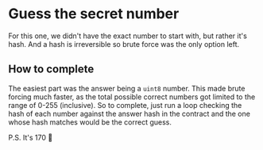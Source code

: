 # Guess the secret number

For this one, we didn't have the exact number to start with, but rather it's hash. And a hash is irreversible so brute force was the only option left.

## How to complete

The easiest part was the answer being a `uint8` number. This made brute forcing much faster, as the total possible correct numbers got limited to the range of 0-255 (inclusive).
So to complete, just run a loop checking the hash of each number against the answer hash in the contract and the one whose hash matches would be the correct guess.

P.S. It's 170 👀
